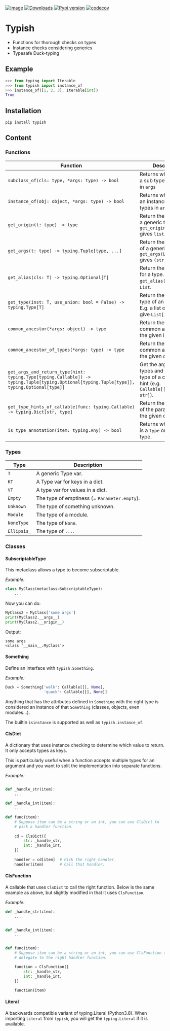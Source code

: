 [![image](https://img.shields.io/pypi/pyversions/typish.svg)](https://pypi.org/project/typish/)
[![Downloads](https://pepy.tech/badge/typish)](https://pepy.tech/project/typish)
[![Pypi version](https://badge.fury.io/py/typish.svg)](https://badge.fury.io/py/typish)
[![codecov](https://codecov.io/gh/ramonhagenaars/typish/branch/master/graph/badge.svg)](https://codecov.io/gh/ramonhagenaars/typish)

# Typish

* Functions for thorough checks on types
* Instance checks considering generics
* Typesafe Duck-typing

## Example

```python
>>> from typing import Iterable
>>> from typish import instance_of
>>> instance_of([1, 2, 3], Iterable[int])
True
```

## Installation

```
pip install typish
```

## Content

### Functions

| Function | Description
|---|---
| ``subclass_of(cls: type, *args: type) -> bool`` | Returns whether ``cls`` is a sub type of *all* types in ``args``
| ``instance_of(obj: object, *args: type) -> bool`` | Returns whether ``cls`` is an instance of *all* types in ``args``
| ``get_origin(t: type) -> type`` | Return the "origin" of a generic type. E.g. ``get_origin(List[str])`` gives ``list``.
| ``get_args(t: type) -> typing.Tuple[type, ...]`` | Return the arguments of a generic type. E.g. ``get_args(List[str])`` gives ``(str, )``.
| ``get_alias(cls: T) -> typing.Optional[T]`` | Return the ``typing`` alias for a type. E.g ``get_alias(list)`` gives ``List``.
| ``get_type(inst: T, use_union: bool = False) -> typing.Type[T]`` | Return the (generic) type of an instance. E.g. a list of ints will give ``List[int]``.
| ``common_ancestor(*args: object) -> type`` | Return the closest common ancestor of the given instances.
| ``common_ancestor_of_types(*args: type) -> type`` | Return the closest common ancestor of the given classes.
| ``get_args_and_return_type(hint: typing.Type[typing.Callable]) -> typing.Tuple[typing.Optional[typing.Tuple[type]], typing.Optional[type]]`` | Get the argument types and the return type of a callable type hint (e.g. ``Callable[[int], str]``). 
| ``get_type_hints_of_callable(func: typing.Callable) -> typing.Dict[str, type]`` | Return the type hints of the parameters of the given callable.
| ``is_type_annotation(item: typing.Any) -> bool`` | Returns whether ``item`` is a ``type`` or a ``typing`` type.


### Types

| Type | Description
|---|---|
| ``T`` | A generic Type var.
| ``KT`` | A Type var for keys in a dict.
| ``VT`` | A type var for values in a dict.
| ``Empty`` | The type of emptiness (= ``Parameter.empty``).
| ``Unknown`` | The type of something unknown.
| ``Module`` | The type of a module.
| ``NoneType`` | The type of ``None``.
| ``Ellipsis_`` | The type of ``...``.

### Classes

#### SubscriptableType
This metaclass allows a type to become subscriptable.

*Example:*
```python
class MyClass(metaclass=SubscriptableType):
    ...
```
Now you can do:
```python
MyClass2 = MyClass['some args']
print(MyClass2.__args__)
print(MyClass2.__origin__)
```
Output:
```
some args
<class '__main__.MyClass'>
```

#### Something
Define an interface with ``typish.Something``.

*Example:*
```python
Duck = Something['walk': Callable[[], None], 
                 'quack': Callable[[], None]]
```

Anything that has the attributes defined in ``Something`` with the right type is 
considered an instance of that ``Something`` (classes, objects, even modules...).

The builtin ``isinstance`` is supported as well as ``typish.instance_of``.

#### ClsDict
A dictionary that uses instance checking to determine which value to return.
It only accepts types as keys.

This is particularly useful when a function accepts multiple types for an 
argument and you want to split the implementation into separate functions.

*Example:* 
```python

def _handle_str(item):
    ...
    
def _handle_int(item):
    ...

def func(item):
    # Suppose item can be a string or an int, you can use ClsDict to
    # pick a handler function.
    
    cd = ClsDict({
        str: _handle_str,
        int: _handle_int,
    })
    
    handler = cd[item]  # Pick the right handler.
    handler(item)       # Call that handler.
```

#### ClsFunction
A callable that uses `ClsDict` to call the right function.
Below is the same example as above, but slightly modified in 
that it uses `ClsFunction`.

*Example:*

```python
def _handle_str(item):
    ...


def _handle_int(item):
    ...


def func(item):
    # Suppose item can be a string or an int, you can use ClsFunction to
    # delegate to the right handler function.

    function = ClsFunction({
        str: _handle_str,
        int: _handle_int,
    })

    function(item)

```

#### Literal
A backwards compatible variant of typing.Literal (Python3.8). When importing 
`Literal` from `typish`, you will get the `typing.Literal` if it is available.
